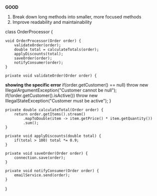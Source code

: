 **GOOD**
1) Break down long methods into smaller, more focused methods
2) Improve readability and maintainability

class OrderProcessor {
  
    void OrderProcessor(Order order) {
        validateOrder(order);
        double total = calculateTotals(order);
        applyDiscounts(total);
        saveOrder(order);
        notifyConsumer(order);
    }
    
    private void validateOrder(Order order) {
**showing the specific error**
        if(order.getCustomer() == null) throw new IllegalArgumentException("Customer cannot be null"); 
        if(!order.getCustomer().isActive()) throw new IllegalStateException("Customer must be active");
    }
    
    private double calculateTotal(Order order) {
        return order.getItems().stream()
            .mapToDouble(item -> item.getPrice() * item.getQuantity())
            .sum();
    }
    
    private void applyDiscounts(double total) {
        if(total > 100) total *= 0.9;
    }
    
    private void saveOrder(Order order) {
        connection.save(order);
    }
    
    private void notifyConsumer(Order order) {
        emailService.send(order);
    }

}
